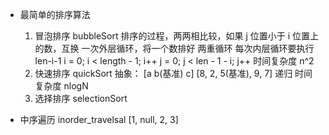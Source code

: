 - 最简单的排序算法
  1. 冒泡排序 bubbleSort
  排序的过程，两两相比较，如果 j 位置小于 i 位置上的数，互换
  一次外层循环，将一个数排好
  两重循环
  每次内层循环要执行  len-i-1
  i = 0;  i < length - 1;  i++
  j = 0; j < len - 1 - i; j++
  时间复杂度 n^2
  2. 快速排序 quickSort
  抽象： [a b(基准) c]   [8, 2, 5(基准), 9, 7]
  递归
  时间复杂度 nlogN
  3. 选择排序 selectionSort
  
- 中序遍历 inorder_travelsal
  [1, null, 2, 3]